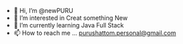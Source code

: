 - 👋 Hi, I’m @newPURU
- 👀 I’m interested in Creat something New 
- 🌱 I’m currently learning Java Full Stack
- 📫 How to reach me ... purushattom.personal@gmail.com

<!---
newPURU/newPURU is a ✨ special ✨ repository because its `README.md` (this file) appears on your GitHub profile.
You can click the Preview link to take a look at your changes.
--->
